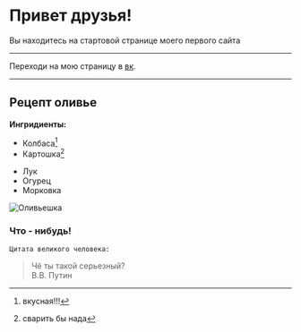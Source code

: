 # Привет друзья!
Вы находитесь на стартовой странице моего первого сайта

-----------------

Переходи на мою страницу в [вк](https://vk.com/). 

---------------


## Рецепт оливье
**Ингридиенты:**

* Колбаса[^1]
* Картошка[^2]
[^1]: вкусная!!!
[^2]: сварить бы нада 
* Лук
* Огурец
* Морковка


![Оливьешка](https://www.gastronom.ru/binfiles/images/20151117/b8f005b8.jpg)

### Что - нибудь! 
	Цитата великого человека:
>Чё ты такой серьезный?  
	В.В. Путин
